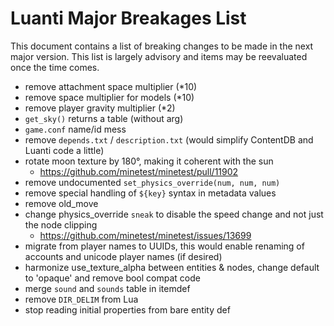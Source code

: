 # Luanti Major Breakages List

This document contains a list of breaking changes to be made in the next major version.
This list is largely advisory and items may be reevaluated once the time comes.

* remove attachment space multiplier (*10)
* remove space multiplier for models (*10)
* remove player gravity multiplier (*2)
* `get_sky()` returns a table (without arg)
* `game.conf` name/id mess
* remove `depends.txt` / `description.txt` (would simplify ContentDB and Luanti code a little)
* rotate moon texture by 180°, making it coherent with the sun
  * https://github.com/minetest/minetest/pull/11902
* remove undocumented `set_physics_override(num, num, num)`
* remove special handling of `${key}` syntax in metadata values
* remove old_move
* change physics_override `sneak` to disable the speed change and not just the node clipping
  * https://github.com/minetest/minetest/issues/13699
* migrate from player names to UUIDs, this would enable renaming of accounts and unicode player names (if desired)
* harmonize use_texture_alpha between entities & nodes, change default to 'opaque' and remove bool compat code
* merge `sound` and `sounds` table in itemdef
* remove `DIR_DELIM` from Lua
* stop reading initial properties from bare entity def
